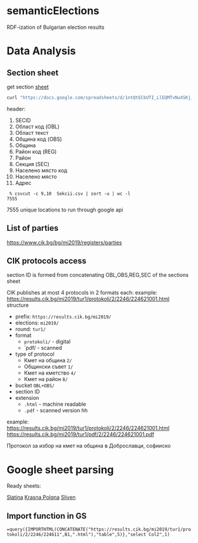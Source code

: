 # semanticElections
RDF-ization of Bulgarian election results

# Data Anаlysis 

## Section sheet

get section [sheet](https://docs.google.com/spreadsheets/d/1ntQtECbUTI_LlEQMTvNuXSKj_wiSWCv0QPBTGAUGgnM/) 

```bash
curl "https://docs.google.com/spreadsheets/d/1ntQtECbUTI_LlEQMTvNuXSKj_wiSWCv0QPBTGAUGgnM/gviz/tq?tqx=out:csv" -o Sekcii.csv
```

header: 
1. SECID
1. Област код (OBL)
1. Област текст 
1. Община код (OBS)
1. Община
1. Район код (REG)
1. Район
1. Секция (SEC)
1. Населено място код
1. Населено място
1. Адрес


```
 % csvcut -c 9,10  Sekcii.csv | sort -u | wc -l
7555
```
7555 unique locations to run through google api 

## List of parties 

<https://www.cik.bg/bg/mi2019/registers/parties>

## CIK protocols access

section ID is formed from concatenating OBL,OBS,REG,SEC of the sections sheet

CIK publishes at most 4 protocols in 2 formats each:
example:
<https://results.cik.bg/mi2019/tur1/protokoli/2/2246/224621001.html>
structure

* prefix: `https://results.cik.bg/mi2019/`
* elections: `mi2019/`
* round: `tur1/`
* format
    * `protokoli/` - digital 
    * `pdf/ - scanned 
* type of protocol
    * Кмет на община `2/`
    * Общински съвет `1/`
    * Кмет на кметство `4/`
    * Кмет на район  `8/`
* bucket `OBL+OBS/`
* section ID 
* extension 
    * `.html` - machine readable
    * `.pdf` - scanned version 
hh

example:                                                             
<https://results.cik.bg/mi2019/tur1/protokoli/2/2246/224621001.html> 
<https://results.cik.bg/mi2019/tur1/pdf/2/2246/224621001.pdf> 

Протокол за избор на кмет на община в Доброславци, софииско

# Google sheet parsing 

Ready sheets:

[Slatina](https://docs.google.com/spreadsheets/d/1CLUconDxMbylYj6ngwKQDy-sN7z_XFyUDdopSma-vdk)
[Krasna Polqna](https://docs.google.com/spreadsheets/d/1zGE-mPMEfhSrFz3SxdM7w2vynHiKfNuHTB1qm4FmL2g) 
[Sliven](https://docs.google.com/spreadsheets/d/10WHjtcKxTXaomKDmDdwKrhxwVQLRKY8uGw4cu8551w0)

## Import function in GS

`=query({IMPORTHTML(CONCATENATE("https://results.cik.bg/mi2019/tur1/protokoli/2/2246/224611",B1,".html"),"table",5)},"select Col2",1)`

